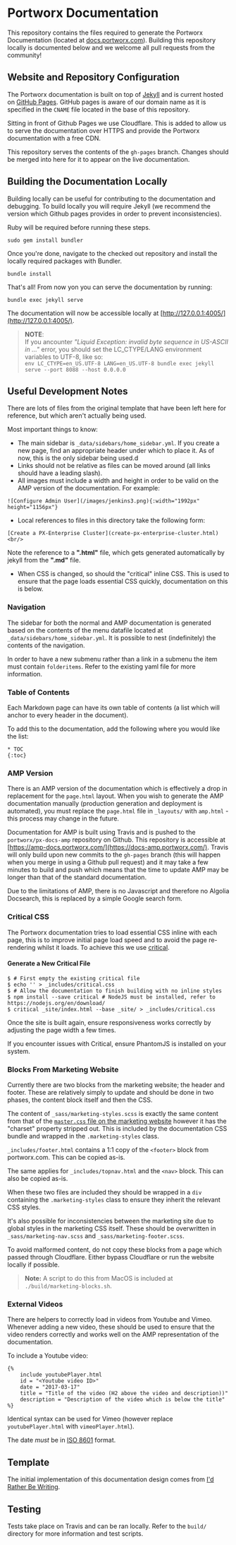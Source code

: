 # Portworx Documentation

This repository contains the files required to generate the Portworx Documentation (located at [docs.portworx.com](https://docs.portworx.com)). 
Building this repository locally is documented below and we welcome all pull requests from the community!


## Website and Repository Configuration

The Portworx documentation is built on top of [Jekyll](https://jekyllrb.com/) and is current hosted on [GitHub Pages](https://pages.github.com/).
GitHub pages is aware of our domain name as it is specified in the `CNAME` file located in the base of this repository.

Sitting in front of Github Pages we use Cloudflare. 
This is added to allow us to serve the documentation over HTTPS and provide the Portworx documentation with a free CDN.

This repository serves the contents of the `gh-pages` branch. 
Changes should be merged into here for it to appear on the live documentation.


## Building the Documentation Locally

Building locally can be useful for contributing to the documentation and debugging. 
To build locally you will require Jekyll (we recommend the version which Github pages provides in order to prevent inconsistencies).

Ruby will be required before running these steps.

```
sudo gem install bundler
```

Once you're done, navigate to the checked out repository and install the locally required packages with Bundler.

```
bundle install
```

That's all! 
From now yon you can serve the documentation by running:

```
bundle exec jekyll serve
```

The documentation will now be accessible locally at [http://127.0.0.1:4005/](http://127.0.0.1:4005/).

>**NOTE**:<br>
If you ancounter _"Liquid Exception: invalid byte sequence in US-ASCII in ..."_ error,
you should set the LC_CTYPE/LANG environment variables to UTF-8, like so:<br>
`env LC_CTYPE=en_US.UTF-8 LANG=en_US.UTF-8 bundle exec jekyll serve --port 8088 --host 0.0.0.0`

## Useful Development Notes

There are lots of files from the original template that have been left here for reference, but which aren't actually being used.

Most important things to know:

 - The main sidebar is `_data/sidebars/home_sidebar.yml`. 
   If you create a new page, find an appropriate header under which to place it. 
   As of now, this is the only sidebar being used.d
 - Links should not be relative as files can be moved around (all links should have a leading slash).
 - All images must include a width and height in order to be valid on the AMP version of the documentation. 
   For example:
```
![Configure Admin User](/images/jenkins3.png){:width="1992px" height="1156px"}
```
 - Local references to files in this directory take the following form:  
``` 
[Create a PX-Enterprise Cluster](create-px-enterprise-cluster.html)  <br/>
```
Note the reference to a **".html"** file, which gets generated automatically by jekyll from the **".md"** file.
 - When CSS is changed, so should the "critical" inline CSS. 
   This is used to ensure that the page loads essential CSS quickly, documentation on this is below.


### Navigation

The sidebar for both the normal and AMP documentation is generated based on the contents of the menu datafile located at `_data/sidebars/home_sidebar.yml`. 
It is possible to nest (indefinitely) the contents of the navigation.

In order to have a new submenu rather than a link in a submenu the item must contain `folderitems`. 
Refer to the existing yaml file for more information.


### Table of Contents

Each Markdown page can have its own table of contents (a list which will anchor to every header in the document).

To add this to the documentation, add the following where you would like the list:

```
* TOC
{:toc}
```


### AMP Version

There is an AMP version of the documentation which is effectively a drop in replacement for the `page.html` layout. 
When you wish to generate the AMP documentation manually (production generation and deployment is automated), you must replace the `page.html` file in `_layouts/` with `amp.html` - this process may change in the future.

Documentation for AMP is built using Travis and is pushed to the `portworx/px-docs-amp` repository on Github. 
This repository is accessible at [https://amp-docs.portworx.com/](https://docs-amp.portworx.com/). 
Travis will only build upon new commits to the `gh-pages` branch (this will happen when you merge in using a Github pull request) and it may take a few minutes to build and push which means that the time to update AMP may be longer than that of the standard documentation.

Due to the limitations of AMP, there is no Javascript and therefore no Algolia Docsearch, this is replaced by a simple Google search form.


### Critical CSS

The Portworx documentation tries to load essential CSS inline with each page, this is to improve initial page load speed and to avoid the page re-rendering whilst it loads. 
To achieve this we use [critical](https://github.com/addyosmani/critical).

#### Generate a New Critical File

```
$ # First empty the existing critical file
$ echo '' > _includes/critical.css
$ # Allow the documentation to finish building with no inline styles
$ npm install --save critical # NodeJS must be installed, refer to https://nodejs.org/en/download/
$ critical _site/index.html --base _site/ > _includes/critical.css
```

Once the site is built again, ensure responsiveness works correctly by adjusting the page width a few times.

If you encounter issues with Critical, ensure PhantomJS is installed on your system.


### Blocks From Marketing Website

Currently there are two blocks from the marketing website; the header and footer. 
These are relatively simply to update and should be done in two phases, the content block itself and then the CSS.

The content of `_sass/marketing-styles.scss` is exactly the same content from that of the [`master.css` file on the marketing 
website](https://portworx.com/wp-content/themes/portworx/css/master.css) however it has the "charset" property stripped out. 
This is included by the documentation CSS bundle and wrapped in the `.marketing-styles` class.

`_includes/footer.html` contains a 1:1 copy of the `<footer>` block from portworx.com. 
This can be copied as-is.

The same applies for `_includes/topnav.html` and the `<nav>` block. 
This can also be copied as-is.

When these two files are included they should be wrapped in a `div` containing the `.marketing-styles` class to ensure they inherit the relevant CSS styles.

It's also possible for inconsistencies between the marketing site due to global styles in the marketing CSS itself. 
These should be overwritten in `_sass/marketing-nav.scss` and `_sass/marketing-footer.scss`.

To avoid malformed content, do not copy these blocks from a page which passed through Cloudflare. 
Either bypass Cloudflare or run the website locally if possible.

> **Note:** A script to do this from MacOS is included at `./build/marketing-blocks.sh`.


### External Videos

There are helpers to correctly load in videos from Youtube and Vimeo. 
Whenever adding a new video, these should be used to ensure that the video renders correctly and works well on the AMP representation of the documentation.

To include a Youtube video:

```
{%
    include youtubePlayer.html
    id = "<Youtube video ID>"
    date = "2017-03-17"
    title = "Title of the video (H2 above the video and description))"
    description = "Description of the video which is below the title"
%}
```

Identical syntax can be used for Vimeo (however replace `youtubePlayer.html` with `vimeoPlayer.html`).

The date *must* be in [ISO 8601](https://en.wikipedia.org/wiki/ISO_8601) format.


## Template

The initial implementation of this documentation design comes from [I'd Rather Be Writing](http://idratherbewriting.com/documentation-theme-jekyll/).


## Testing

Tests take place on Travis and can be ran locally. 
Refer to the `build/` directory for more information and test scripts.
